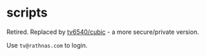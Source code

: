 # scripts

Retired. Replaced by [tv6540/cubic](https://github.com/tv6540/cubic) - a more secure/private version.

Use `tv@rathnas.com` to login.
